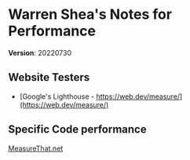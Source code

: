 # Warren Shea's Notes for Performance
**Version**: 20220730

## Website Testers
* [Google's Lighthouse - https://web.dev/measure/](https://web.dev/measure/)

## Specific Code performance
[MeasureThat.net](https://www.measurethat.net/Benchmarks/Add)

